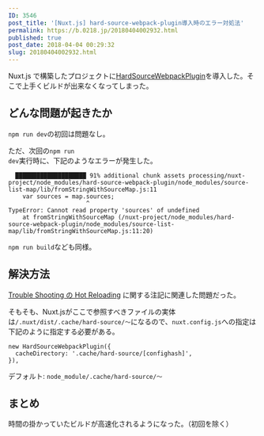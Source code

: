 ```yaml
---
ID: 3546
post_title: '[Nuxt.js] hard-source-webpack-plugin導入時のエラー対処法'
permalink: https://b.0218.jp/20180404002932.html
published: true
post_date: 2018-04-04 00:29:32
slug: 20180404002932.html
---
```

Nuxt.js で構築したプロジェクトに<a href="https://github.com/mzgoddard/hard-source-webpack-plugin">HardSourceWebpackPlugin</a>を導入した。そこで上手くビルドが出来なくなってしまった。

<h2>どんな問題が起きたか</h2>

<code>npm run dev</code>の初回は問題なし。

ただ、次回の<code>npm run dev</code>実行時に、下記のようなエラーが発生した。

<pre><code>  ████████████████████ 91% additional chunk assets processing/nuxt-project/node_modules/hard-source-webpack-plugin/node_modules/source-list-map/lib/fromStringWithSourceMap.js:11
    var sources = map.sources;
                      ^
TypeError: Cannot read property 'sources' of undefined
    at fromStringWithSourceMap (/nuxt-project/node_modules/hard-source-webpack-plugin/node_modules/source-list-map/lib/fromStringWithSourceMap.js:11:20)
</code></pre>

<code>npm run build</code>なども同様。

<h2>解決方法</h2>

<a href="https://github.com/mzgoddard/hard-source-webpack-plugin#hot-reloading-is-not-working">Trouble Shooting の Hot Reloading</a> に関する注記に関連した問題だった。

そもそも、Nuxt.jsがここで参照すべきファイルの実体は<code>/.nuxt/dist/.cache/hard-source/〜</code>になるので、<code>nuxt.config.js</code>への指定は下記のように指定する必要がある。

<pre><code class="language-js">new HardSourceWebpackPlugin({
  cacheDirectory: '.cache/hard-source/[confighash]',
}),
</code></pre>

デフォルト: <code>node_module/.cache/hard-source/〜</code>

<h2>まとめ</h2>

時間の掛かっていたビルドが高速化されるようになった。（初回を除く）